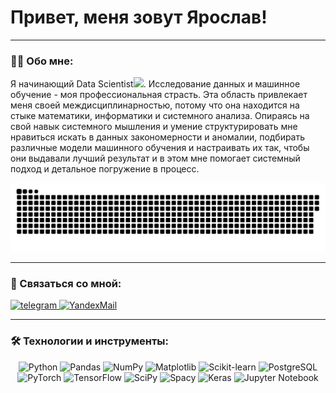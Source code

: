 # Привет, меня зовут Ярослав!

---

### :man_technologist: Обо мне:

Я начинающий Data Scientist<img src="https://media.giphy.com/media/v1.Y2lkPTc5MGI3NjExaTBuZ3luc280ejc1M3JmcGo5Ym83bzFxZXYxNGs1Nmwya214dzNsMyZlcD12MV9pbnRlcm5hbF9naWZfYnlfaWQmY3Q9cw/bLVTnQvgggksbDXs7S/giphy.gif" width="30px">. Исследование данных и машинное обучение - моя профессиональная страсть. Эта область привлекает меня своей междисциплинарностью, потому что она находится на стыке математики, информатики и системного анализа. Опираясь на свой навык системного мышления и умение структурировать мне нравиться искать в данных закономерности и аномалии, подбирать различные модели машинного обучения и настраивать их так, чтобы они выдавали лучший результат и в этом мне помогает системный подход и детальное погружение в процесс.

<p align="center">
 <img width="600" src="github-snake.svg" alt="snake"/>
</p>

---
### 🤝 Связаться со мной:
   <div id="badges">
    <a href="https://t.me/yarboxes" target="_blank">
      <img src="https://cdn-icons-png.flaticon.com/512/2111/2111646.png" width="40" height="40" alt="telegram" />
    </a>
    <a href="mailto:y@roslav-korobkov.ru" target="_blank">
      <img src="https://upload.wikimedia.org/wikipedia/commons/5/55/Yandex_Mail_icon.svg" width="40" height="40" alt="YandexMail"/>
    </a>
  </div>
  
---

### 🛠️ Технологии и инструменты:

<p align="center">
    <img src="https://img.icons8.com/color/python.png" alt="Python"/>
    <img src="https://img.icons8.com/color/pandas.png" alt="Pandas"/>
    <img src="https://img.icons8.com/color/numpy.png" alt="NumPy"/>
    <img src="https://img.icons8.com/color/matplotlib" alt="Matplotlib"/>
    <img src="https://img.icons8.com/color/scikit-learn.png" alt="Scikit-learn"/>
    <img src="https://img.icons8.com/color/postgreesql.png" alt="PostgreSQL"/>
    <img src="https://img.icons8.com/color/pytorch.png" alt="PyTorch"/>
    <img src="https://img.icons8.com/color/tensorflow.png" alt="TensorFlow"/>
    <img src="https://img.icons8.com/color/scipy.png" alt="SciPy"/>
    <img src="https://img.icons8.com/color/spacy.png" alt="Spacy"/>
    <img src="https://img.icons8.com/color/keras.png" alt="Keras"/>
    <img src="https://img.icons8.com/color/jupyter-notebook.png" alt="Jupyter Notebook"/>
</p>


